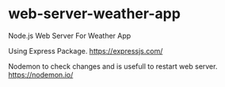 # web-server-weather-app
Node.js Web Server For Weather App


Using Express Package. https://expressjs.com/

Nodemon to check changes and is usefull to restart web server. https://nodemon.io/
